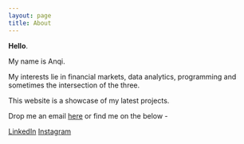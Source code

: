 ```yaml
---
layout: page
title: About
---
```


**Hello**.

My name is Anqi.

My interests lie in financial markets, data analytics, programming and sometimes the intersection of the three.

 This website is a showcase of my latest projects.

 Drop me an email [here]("mailto:anqi.cheng10@gmail.com") or find me on the below -

 [LinkedIn]("https://www.linkedin.com/in/anqi-cheng-238237172/")
 [Instagram](https://www.instagram.com/anqistimecapsule/)
